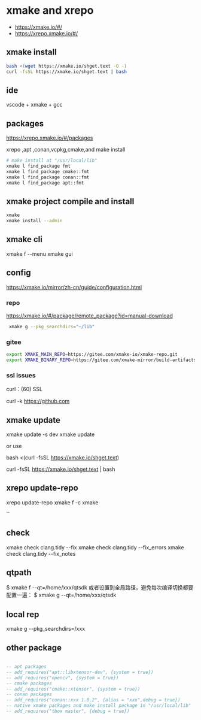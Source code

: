 # xmake and xrepo
* https://xmake.io/#/
* https://xrepo.xmake.io/#/
## xmake install 
```sh
bash <(wget https://xmake.io/shget.text -O -)
curl -fsSL https://xmake.io/shget.text | bash
```
## ide
vscode + xmake + gcc
## packages

https://xrepo.xmake.io/#/packages

xrepo ,apt ,conan,vcpkg,cmake,and make install 

```sh
# make install at "/usr/local/lib"
xmake l find_package fmt 
xmake l find_package cmake::fmt
xmake l find_package conan::fmt
xmake l find_package apt::fmt
```
## xmake project compile and install
```sh
xmake
xmake install --admin
```
## xmake cli

xmake f --menu    xmake gui

## config

https://xmake.io/mirror/zh-cn/guide/configuration.html

### repo

https://xmake.io/#/package/remote_package?id=manual-download

```sh
 xmake g --pkg_searchdirs="~/lib"
```

### gitee

```sh
export XMAKE_MAIN_REPO=https://gitee.com/xmake-io/xmake-repo.git
export XMAKE_BINARY_REPO=https://gitee.com/xmake-mirror/build-artifacts.git
```

### ssl issues

curl：(60) SSL

curl -k https://github.com

## xmake update

xmake update -s dev
xmake update

or use

bash <(curl -fsSL https://xmake.io/shget.text)

curl -fsSL https://xmake.io/shget.text | bash

## xrepo update-repo

xrepo update-repo
xmake f -c
xmake

``

## check

xmake check clang.tidy --fix
xmake check clang.tidy --fix_errors
xmake check clang.tidy --fix_notes

## qtpath

$ xmake f --qt=/home/xxx/qtsdk
或者设置到全局路径，避免每次编译切换都要配置一遍：
$ xmake g --qt=/home/xxx/qtsdk

## local rep

xmake g --pkg_searchdirs=/xxx

##  other package

```lua

-- apt packages
-- add_requires("apt::libxtensor-dev", {system = true})
-- add_requires("opencv", {system = true})
-- cmake packages
-- add_requires("cmake::xtensor", {system = true})
-- conan packages
-- add_requires("conan::xxx 1.0.2", {alias = "xxx",debug = true})
-- native xmake packages and make install package in "/usr/local/lib"
-- add_requires("tbox master", {debug = true})


```


